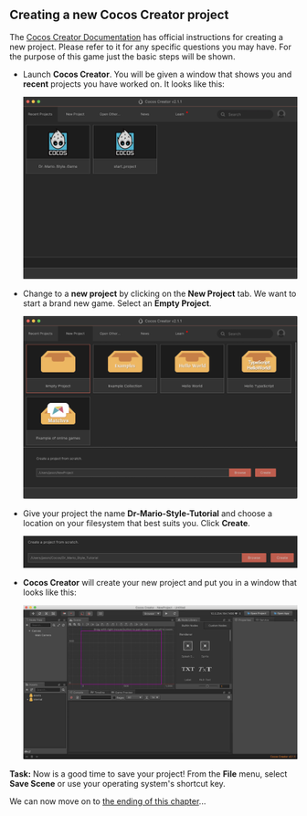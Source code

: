 ## Creating a new Cocos Creator project
The [Cocos Creator Documentation](http://www.cocos2d-x.org/docs/creator/en/getting-started/hello-world.html) has official instructions for creating a new project. Please refer to it for any specific questions you may have. For the purpose of this game just the basic steps will be shown.

* Launch __Cocos Creator__. You will be given a window that shows you and __recent__ projects you have worked on. It looks like this:

    ![](img/recent_projects_window.png)

* Change to a __new project__ by clicking on the __New Project__ tab. We want to start a brand new game. Select an __Empty Project__.

    ![](img/new_projects_window.png)

* Give your project the name __Dr-Mario-Style-Tutorial__ and choose a location on your filesystem that best suits you. Click __Create__.

    ![](img/new_path.png)

* __Cocos Creator__ will create your new project and put you in a window that looks like this:

    ![](img/main_window.png)

__Task:__ Now is a good time to save your project! From the __File__ menu, select __Save Scene__ or use your operating system's shortcut key.

We can now move on to [the ending of this chapter](end.md)...